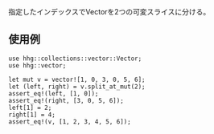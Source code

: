指定したインデックスでVectorを2つの可変スライスに分ける。

## 使用例

```
use hhg::collections::vector::Vector;
use hhg::vector;

let mut v = vector![1, 0, 3, 0, 5, 6];
let (left, right) = v.split_at_mut(2);
assert_eq!(left, [1, 0]);
assert_eq!(right, [3, 0, 5, 6]);
left[1] = 2;
right[1] = 4;
assert_eq!(v, [1, 2, 3, 4, 5, 6]);
```
